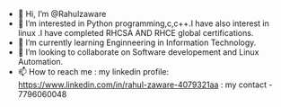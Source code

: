 - 👋 Hi, I’m @Rahulzaware
- 👀 I’m interested in Python programming,c,c++.I have also interest in linux .I have completed RHCSA AND RHCE global certifications.
- 🌱 I’m currently learning Enginneering in Information Technology.
- 💞️ I’m looking to collaborate on Software developement and Linux Automation.
- 📫 How to reach me : my linkedin profile:  https://www.linkedin.com/in/rahul-zaware-4079321aa
                      : my contact - 7796060048

<!---
Rahulzaware/Rahulzaware is a ✨ special ✨ repository because its `README.md` (this file) appears on your GitHub profile.
You can click the Preview link to take a look at your changes.
--->

